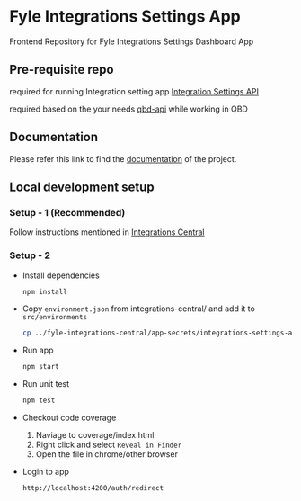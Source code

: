 # Fyle Integrations Settings App
Frontend Repository for Fyle Integrations Settings Dashboard App

## Pre-requisite repo
required for running Integration setting app
[Integration Settings API](https://github.com/fylein/fyle-integrations-settings-api)

required based on the your needs
[qbd-api](https://github.com/fylein/fyle-qbd-api) while working in QBD

## Documentation
Please refer this link to find the [documentation](https://fylein.github.io/fyle-integrations-settings-app) of the project.

## Local development setup
### Setup - 1 (Recommended)
Follow instructions mentioned in [Integrations Central](https://github.com/fylein/fyle-integrations-central/)

### Setup - 2
* Install dependencies

    ```bash
    npm install
    ```

* Copy `environment.json` from integrations-central/ and add it to `src/environments`

    ```bash
    cp ../fyle-integrations-central/app-secrets/integrations-settings-app/environment.json src/environments/environment.json
    ```

* Run app

    ```bash
    npm start
    ```

* Run unit test 

    ```bash
    npm test
    ```

* Checkout code coverage

    1. Naviage to coverage/index.html
    2. Right click and select `Reveal in Finder`
    3. Open the file in chrome/other browser

* Login to app

    ```bash
    http://localhost:4200/auth/redirect
    ```